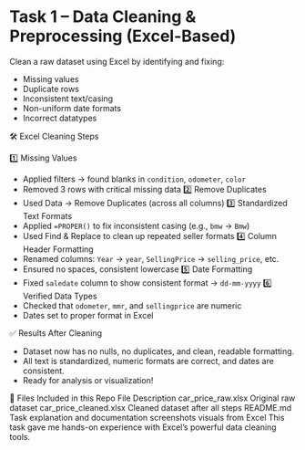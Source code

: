 # Task 1 – Data Cleaning & Preprocessing (Excel-Based)
 
Clean a raw dataset using Excel by identifying and fixing:
-  Missing values
-  Duplicate rows
-  Inconsistent text/casing
-  Non-uniform date formats
-  Incorrect datatypes

 🛠 Excel Cleaning Steps

 1️⃣ Missing Values
- Applied filters → found blanks in `condition`, `odometer`, `color`
- Removed 3 rows with critical missing data
 2️⃣ Remove Duplicates
- Used Data → Remove Duplicates (across all columns)
 3️⃣ Standardized Text Formats
- Applied `=PROPER()` to fix inconsistent casing (e.g., `bmw` → `Bmw`)
- Used Find & Replace to clean up repeated seller formats
 4️⃣ Column Header Formatting
- Renamed columns: `Year` → `year`, `SellingPrice` → `selling_price`, etc.
- Ensured no spaces, consistent lowercase
5️⃣ Date Formatting
- Fixed `saledate` column to show consistent format → `dd-mm-yyyy`
6️⃣ Verified Data Types
- Checked that `odometer`, `mmr`, and `sellingprice` are numeric
- Dates set to proper format in Excel

 ✅ Results After Cleaning
- Dataset now has no nulls, no duplicates, and clean, readable formatting.
- All text is standardized, numeric formats are correct, and dates are consistent.
- Ready for analysis or visualization!

📁 Files Included in this Repo
File	Description
car_price_raw.xlsx                   	Original raw dataset
car_price_cleaned.xlsx               	Cleaned dataset after all steps
README.md	                            Task explanation and documentation
screenshots                            visuals from Excel
This task gave me hands-on experience with Excel’s powerful data cleaning tools.
